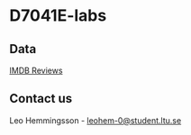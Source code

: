 # D7041E-labs

## Data
[IMDB Reviews](https://www.kaggle.com/datasets/lakshmi25npathi/imdb-dataset-of-50k-movie-reviews)

## Contact us
Leo Hemmingsson - leohem-0@student.ltu.se
